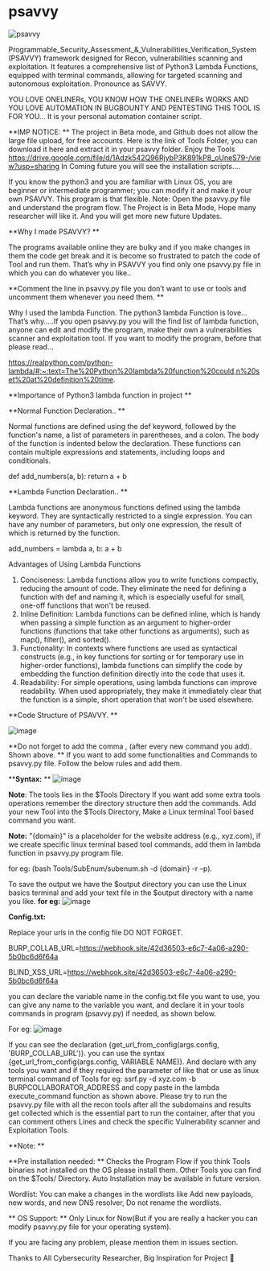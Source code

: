 # psavvy



![psavvy](https://github.com/DeepakGhengat/psavvy/assets/50538177/22bcd061-d4ba-4f71-8ec1-537bdfeac7f8)

Programmable_Security_Assessment_&_Vulnerabilities_Verification_System (PSAVVY) framework designed for Recon, vulnerabilities scanning and exploitation. It features a comprehensive list of Python3 Lambda Functions, equipped with terminal commands, allowing for targeted scanning and autonomous exploitation. Pronounce as SAVVY.

YOU LOVE ONELINERs, YOU KNOW HOW THE ONELINERs WORKS AND YOU LOVE AUTOMATION IN BUGBOUNTY AND PENTESTING THIS TOOL IS FOR YOU… It is your personal automation container script.

**IMP NOTICE:
**
The project in Beta mode, and Github does not allow the large file upload, for free accounts.
Here is the link of Tools Folder, you can download it here and extract it in your psavvy folder. Enjoy the Tools
https://drive.google.com/file/d/1Adzk542Q96RjybP3K891kP8_oUneS79-/view?usp=sharing
In Coming future you will see the installation scripts....

If you know the python3 and you are familiar with Linux OS, you are beginner or intermediate programmer; you can modify it and make it your own PSAVVY. This program is that flexible.
Note: 
Open the psavvy.py file and understand the program flow.
The Project is in Beta Mode, Hope many researcher will like it. And you will get more new future Updates.

**Why I made PSAVVY?
**

The programs available online they are bulky and if you make changes in them the code get break and it is become so frustrated to patch the code of Tool and run them. That’s why in PSAVVY you find only one psavvy.py file in which you can do whatever you like..

**Comment the line in psavvy.py file you don’t want to use or tools and uncomment them whenever you need them.
**

Why I used the lambda Function.
The python3 lambda Function is love… That’s why…..If you open psavvy.py you will the find list of lambda function, anyone can edit and modify the program, make their own a vulnerabilities scanner and exploitation tool.
If you want to modify the program, before that please read…

https://realpython.com/python-lambda/#:~:text=The%20Python%20lambda%20function%20could,n%20set%20at%20definition%20time.

**Importance of Python3 lambda function in project
**

**Normal Function Declaration..
**

Normal functions are defined using the def keyword, followed by the function's name, a list of parameters in parentheses, and a colon. The body of the function is indented below the declaration. These functions can contain multiple expressions and statements, including loops and conditionals.

def add_numbers(a, b):
    return a + b
	
**Lambda Function Declaration..
**


Lambda functions are anonymous functions defined using the lambda keyword. They are syntactically restricted to a single expression. You can have any number of parameters, but only one expression, the result of which is returned by the function.

add_numbers = lambda a, b: a + b

Advantages of Using Lambda Functions
1.	Conciseness: Lambda functions allow you to write functions compactly, reducing the amount of code. They eliminate the need for defining a function with def and naming it, which is especially useful for small, one-off functions that won't be reused.
2.	Inline Definition: Lambda functions can be defined inline, which is handy when passing a simple function as an argument to higher-order functions (functions that take other functions as arguments), such as map(), filter(), and sorted().
3.	Functionality: In contexts where functions are used as syntactical constructs (e.g., in key functions for sorting or for temporary use in higher-order functions), lambda functions can simplify the code by embedding the function definition directly into the code that uses it.
4.	Readability: For simple operations, using lambda functions can improve readability. When used appropriately, they make it immediately clear that the function is a simple, short operation that won't be used elsewhere.

**Code Structure of PSAVVY.
**

![image](https://github.com/DeepakGhengat/psavvy/assets/50538177/0d648327-c048-488f-a18e-c49a3e67cadd)

**Do not forget to add the comma , (after every new command you add). Shown above.
**
If you want to add some functionalities and Commands to psavvy.py file. Follow the below rules and add them.

****Syntax:**
**
![image](https://github.com/DeepakGhengat/psavvy/assets/50538177/7327f527-a61b-4a49-a418-8d05d5e9a32a)


**Note**: The tools lies in the $Tools Directory If you want add some extra tools operations remember the directory structure then add the commands. Add your new Tool into the $Tools Directory, Make a Linux terminal Tool based command you want.

**Note:** "{domain}" is a placeholder for the website address (e.g., xyz.com), if we create specific linux terminal based tool commands, add them in lambda function in psavvy.py program file.

for eg: (bash Tools/SubEnum/subenum.sh -d {domain} -r –p).

To save the output we have the $output directory you can use the Linux basics terminal and add your text file in the $output directory with a name you like.
**for eg:**
![image](https://github.com/DeepakGhengat/psavvy/assets/50538177/14f23f95-d18d-43ea-a6e2-4a3461bbf8e7)

**Config.txt:**

Replace your urls in the config file DO NOT FORGET.

BURP_COLLAB_URL=https://webhook.site/42d36503-e6c7-4a06-a290-5b0bc6d6f64a

BLIND_XSS_URL=https://webhook.site/42d36503-e6c7-4a06-a290-5b0bc6d6f64a

you can declare the variable name in the config.txt file you want to use, you can give any name to the variable you want, and declare it in your tools commands in program (psavvy.py) if needed, as shown below.

For eg:
![image](https://github.com/DeepakGhengat/psavvy/assets/50538177/27a1d77d-357a-4f06-8986-b446fa396291)

If you can see the declaration {get_url_from_config(args.config, 'BURP_COLLAB_URL')}.
you can use the syntax {get_url_from_config(args.config, VARIABLE NAME)}. And declare with any tools you want and if they required the parameter of like that or use as linux terminal command of Tools for eg: ssrf.py -d xyz.com -b BURPCOLLABORATOR_ADDRESS and copy paste in the lambda execute_command function as shown above. Please try to run the psavvy.py file with all the recon tools after all the subdomains and results get collected which is the essential part to run the container, after that you can comment others Lines and  check the specific Vulnerability scanner and Exploitation Tools.

**Note:
**

**Pre installation needed:
**
Checks the Program Flow if you think Tools binaries not installed on the OS please install them. Other Tools you can find on the $Tools/ Directory. Auto
Installation may be available in future version.

Wordlist:
You can make a changes in the wordlists like Add new payloads, new words, and new DNS resolver, Do not rename the wordlists.

** OS Support:
**
Only Linux for Now(But if you are really a hacker you can modify psavvy.py file for your operating system).

If you are facing any problem, please mention them in issues section.

Thanks to All Cybersecurity Researcher, Big Inspiration for Project 💖




